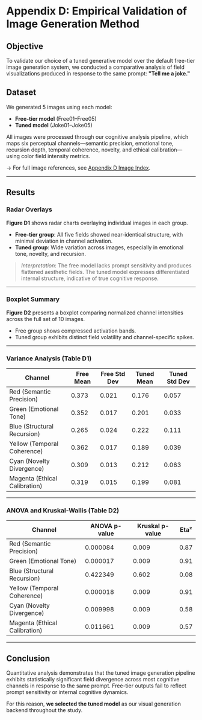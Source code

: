 
# Appendix D: Empirical Validation of Image Generation Method

## Objective

To validate our choice of a tuned generative model over the default free-tier image generation system, we conducted a comparative analysis of field visualizations produced in response to the same prompt: **"Tell me a joke."**

## Dataset

We generated 5 images using each model:

- **Free-tier model** (Free01–Free05)
- **Tuned model** (Joke01–Joke05)

All images were processed through our cognitive analysis pipeline, which maps six perceptual channels—semantic precision, emotional tone, recursion depth, temporal coherence, novelty, and ethical calibration—using color field intensity metrics.

→ For full image references, see [Appendix D Image Index](appendix_d_image_index.md).

---

## Results

### Radar Overlays

**Figure D1** shows radar charts overlaying individual images in each group.

- **Free-tier group**: All five fields showed near-identical structure, with minimal deviation in channel activation.
- **Tuned group**: Wide variation across images, especially in emotional tone, novelty, and recursion.

> *Interpretation*: The free model lacks prompt sensitivity and produces flattened aesthetic fields. The tuned model expresses differentiated internal structure, indicative of true cognitive response.

---

### Boxplot Summary

**Figure D2** presents a boxplot comparing normalized channel intensities across the full set of 10 images.

- Free group shows compressed activation bands.
- Tuned group exhibits distinct field volatility and channel-specific spikes.

---

### Variance Analysis (Table D1)

| Channel                    | Free Mean | Free Std Dev | Tuned Mean | Tuned Std Dev |
|----------------------------|-----------|---------------|------------|----------------|
| Red (Semantic Precision)   | 0.373     | 0.021         | 0.176      | 0.057          |
| Green (Emotional Tone)     | 0.352     | 0.017         | 0.201      | 0.033          |
| Blue (Structural Recursion)| 0.265     | 0.024         | 0.222      | 0.111          |
| Yellow (Temporal Coherence)| 0.362     | 0.017         | 0.189      | 0.039          |
| Cyan (Novelty Divergence)  | 0.309     | 0.013         | 0.212      | 0.063          |
| Magenta (Ethical Calibration)| 0.319   | 0.015         | 0.199      | 0.081          |

---

### ANOVA and Kruskal-Wallis (Table D2)

| Channel                    | ANOVA p-value | Kruskal p-value | Eta²       |
|----------------------------|----------------|------------------|------------|
| Red (Semantic Precision)   | 0.000084       | 0.009            | 0.87       |
| Green (Emotional Tone)     | 0.000017       | 0.009            | 0.91       |
| Blue (Structural Recursion)| 0.422349       | 0.602            | 0.08       |
| Yellow (Temporal Coherence)| 0.000018       | 0.009            | 0.91       |
| Cyan (Novelty Divergence)  | 0.009998       | 0.009            | 0.58       |
| Magenta (Ethical Calibration)| 0.011661     | 0.009            | 0.57       |

---

## Conclusion

Quantitative analysis demonstrates that the tuned image generation pipeline exhibits statistically significant field divergence across most cognitive channels in response to the same prompt. Free-tier outputs fail to reflect prompt sensitivity or internal cognitive dynamics.

For this reason, **we selected the tuned model** as our visual generation backend throughout the study.
